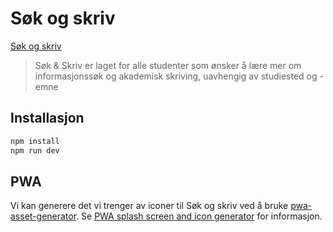 # Søk og skriv

[Søk og skriv](https://sokogskriv.no)

> Søk & Skriv er laget for alle studenter som ønsker å lære mer om informasjonssøk og akademisk skriving, uavhengig av studiested og -emne

## Installasjon

```bash
npm install
npm run dev
```

## PWA 

Vi kan generere det vi trenger av iconer til Søk og skriv ved å bruke [pwa-asset-generator](https://github.com/onderceylan/pwa-asset-generator). Se [PWA splash screen and icon generator](https://itnext.io/pwa-splash-screen-and-icon-generator-a74ebb8a130) for informasjon.
